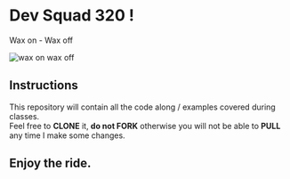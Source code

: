 # Dev Squad 320 !

Wax on - Wax off

![wax on wax off](https://3.bp.blogspot.com/-4kOzfcFpEcw/WZBQvuogVqI/AAAAAAAACTI/e6bFXR4o-Cwlu07OtBLK0nj6cNid6Xj7gCLcBGAs/s1600/giphy%2B%252869%2529.gif)

## Instructions

This repository will contain all the code along / examples covered during classes.  
Feel free to **CLONE** it, **do not FORK** otherwise you will not be able to **PULL** any time I make some changes.

## Enjoy the ride.
